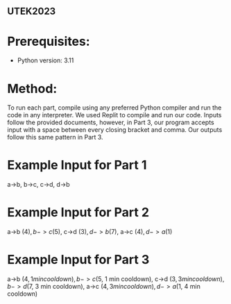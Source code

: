 ## UTEK2023 ##
# Prerequisites: #
- Python version: 3.11
# Method: #
To run each part, compile using any preferred Python compiler and run the code in any interpreter. We used Replit to compile and run our code.
Inputs follow the provided documents, however, in Part 3, our program accepts input with a space between every closing bracket and comma. Our outputs follow this same pattern in Part 3.

# Example Input for Part 1 #
a->b, b->c, c->d, d->b

# Example Input for Part 2 #
a->b ($4), b->c ($5), c->d ($3), d->b ($7), a->c ($4), d->a ($1)

# Example Input for Part 3 #
a->b ($4, 1 min cooldown), b->c ($5, 1 min cooldown), c->d ($3, 3 min cooldown), b->d ($7, 3 min cooldown), a->c ($4, 3 min cooldown), d->a ($1, 4 min cooldown)

